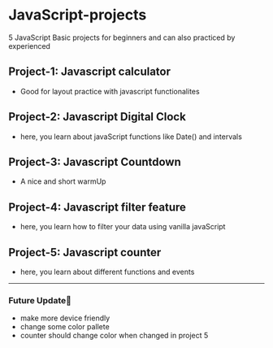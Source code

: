 <h1>JavaScript-projects</h1>
5 JavaScript Basic projects for beginners and can also practiced by experienced
<h2>Project-1: Javascript calculator</h2>
<ul>
<li>Good for layout practice with javascript functionalites</li>
</ul>
<h2>Project-2: Javascript Digital Clock</h2>
<ul>
<li>here, you learn about javaScript functions like Date() and intervals</li>
</ul>
<h2>Project-3: Javascript Countdown</h2>
<ul>
<li>A nice and short warmUp</li>
</ul>
<h2>Project-4: Javascript filter feature</h2>
<ul>
<li>here, you learn how to filter your data using vanilla javaScript</li>
</ul>
<h2>Project-5: Javascript counter</h2>
<ul>
<li>here, you learn about different functions and events</li>
</ul>
<hr>
<h3>Future Update🤞</h3>
<ul>
<li>make more device friendly</li>
<li>change some color pallete</li>
<li>counter should change color when changed in project 5</li>
</ul>

